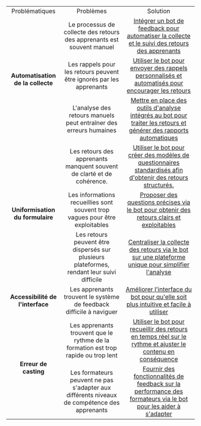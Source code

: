 <table>
    <tr>
        <td align="center">Problématiques</td>
        <td align="center">Problèmes</td>
        <td align="center">Solution</td>
    </tr>
    <tr>
        <td rowspan="3" align="center"><strong>Automatisation de la collecte</strong></td>
        <td align="center">Le processus de collecte des retours des apprenants est souvent manuel</td>
        <td align="center"><a href="#">Intégrer un bot de feedback pour automatiser la collecte et le suivi des retours des apprenants</a></td>
    </tr>
    <tr>
        <td align="center">Les rappels pour les retours peuvent être ignorés par les apprenants</td>
        <td align="center"><a href="">Utiliser le bot pour envoyer des rappels personnalisés et automatisés pour encourager les retours</a></td>
    </tr>
    <tr>
        <td align="center">L'analyse des retours manuels peut entraîner des erreurs humaines</td>
        <td align="center"><a href="#">Mettre en place des outils d'analyse intégrés au bot pour traiter les retours et générer des rapports automatiques</a></td>
    </tr>
    <tr>
       <td rowspan="3" align="center"><strong>Uniformisation du formulaire</strong></td>
        <td align="center">Les retours des apprenants manquent souvent de clarté et de cohérence.</td>
        <td align="center"><a href="#">Utiliser le bot pour créer des modèles de questionnaires standardisés afin d'obtenir des retours structurés.</a></td>
    </tr>
    <tr>
        <td align="center">Les informations recueillies sont souvent trop vagues pour être exploitables</td>
        <td align="center"><a href="#">Proposer des questions précises via le bot pour obtenir des retours clairs et exploitables</a></td>
    </tr>
    <tr>
        <td align="center">Les retours peuvent être dispersés sur plusieurs plateformes, rendant leur suivi difficile</td>
        <td align="center"><a href="#">Centraliser la collecte des retours via le bot sur une plateforme unique pour simplifier l'analyse</a></td>
    </tr>
    <tr>
        <td align="center"><strong>Accessibilité de l'interface</strong></td>
        <td align="center">Les apprenants trouvent le système de feedback difficile à naviguer</td>
        <td align="center"><a href="#">Améliorer l'interface du bot pour qu'elle soit plus intuitive et facile à utiliser</a></td>
    </tr>
    <tr>
       <td rowspan="2" align="center"><strong>Erreur de casting</strong></td>
        <td align="center">Les apprenants trouvent que le rythme de la formation est trop rapide ou trop lent</td>
        <td align="center"><a href="#">Utiliser le bot pour recueillir des retours en temps réel sur le rythme et ajuster le contenu en conséquence</a></td>
    </tr>
    <tr>
        <td align="center">Les formateurs peuvent ne pas s'adapter aux différents niveaux de compétence des apprenants</td>
        <td align="center"><a href="#">Fournir des fonctionnalités de feedback sur la performance des formateurs via le bot pour les aider à s'adapter</a></td>
    </tr>
</table>